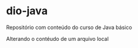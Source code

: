# dio-java
Repositório com conteúdo do curso de Java básico

Alterando o contéudo de um arquivo local
